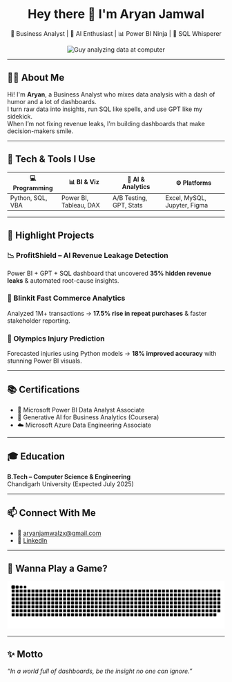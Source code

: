 <h1 align="center">Hey there 👋 I'm Aryan Jamwal</h1>

<p align="center">
🎯 Business Analyst | 🧠 AI Enthusiast | 📊 Power BI Ninja | 🐍 SQL Whisperer  
</p>

<p align="center">
  <img src="https://media.giphy.com/media/qgQUggAC3Pfv687qPC/giphy.gif" width="400" alt="Guy analyzing data at computer">
</p>

---

## 👨‍💼 About Me

Hi! I'm **Aryan**, a Business Analyst who mixes data analysis with a dash of humor and a lot of dashboards.  
I turn raw data into insights, run SQL like spells, and use GPT like my sidekick.  
When I’m not fixing revenue leaks, I’m building dashboards that make decision-makers smile.

---

## 🧰 Tech & Tools I Use

| 💻 Programming | 📊 BI & Viz | 🧠 AI & Analytics | ⚙️ Platforms |
|---------------|-------------|-------------------|-------------|
| Python, SQL, VBA | Power BI, Tableau, DAX | A/B Testing, GPT, Stats | Excel, MySQL, Jupyter, Figma |

---

## 🚀 Highlight Projects

### 📉 ProfitShield – AI Revenue Leakage Detection
Power BI + GPT + SQL dashboard that uncovered **35% hidden revenue leaks** & automated root-cause insights.

### 🛵 Blinkit Fast Commerce Analytics  
Analyzed 1M+ transactions → **17.5% rise in repeat purchases** & faster stakeholder reporting.

### 🏅 Olympics Injury Prediction  
Forecasted injuries using Python models → **18% improved accuracy** with stunning Power BI visuals.

---

## 📚 Certifications

- 🧾 Microsoft Power BI Data Analyst Associate  
- 🧠 Generative AI for Business Analytics (Coursera)  
- ☁️ Microsoft Azure Data Engineering Associate  

---

## 🎓 Education  
**B.Tech – Computer Science & Engineering**  
Chandigarh University (Expected July 2025)

---

## 📫 Connect With Me

- 📧 [aryanjamwalzx@gmail.com](mailto:aryanjamwalzx@gmail.com)  
- 💼 [LinkedIn](https://linkedin.com/in/aryanjamwalz)

---

## 🐍 Wanna Play a Game?

<p align="center">
  <img src="https://github.com/Platane/snk/raw/output/github-contribution-grid-snake.svg" alt="Snake eating contributions" />
</p>

---

## ✨ Motto  
_“In a world full of dashboards, be the insight no one can ignore.”_

